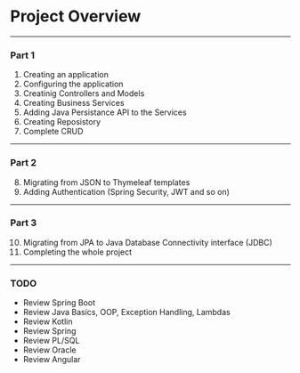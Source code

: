 # Project Overview


-------------------------------
### Part 1
1. Creating an application
2. Configuring the application
3. Creatinig Controllers and Models
4. Creating Business Services
5. Adding Java Persistance API to the Services
6. Creating Reposistory
7. Complete CRUD 


-------------------------------

### Part 2
8. Migrating from JSON to Thymeleaf templates
9. Adding Authentication (Spring Security, JWT and so on)

------------------------------

### Part 3
10. Migrating from JPA to Java Database Connectivity interface (JDBC)
11. Completing the whole project

-------------------------------

### TODO

* Review Spring Boot
* Review Java Basics, OOP, Exception Handling, Lambdas
* Review Kotlin
* Review Spring
* Review PL/SQL
* Review Oracle
* Review Angular
  